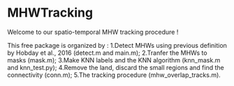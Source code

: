 # MHWTracking
Welcome to our spatio-temporal MHW tracking procedure !

This free package is organized by :
1.Detect MHWs using previous definition by Hobday et al., 2016 (detect.m and main.m);
2.Tranfer the MHWs to masks (mask.m);
3.Make KNN labels and the KNN algorithm (knn_mask.m and knn_test.py);
4.Remove the land, discard the small regions and find the connectivity (conn.m);
5.The tracking procedure (mhw_overlap_tracks.m).
